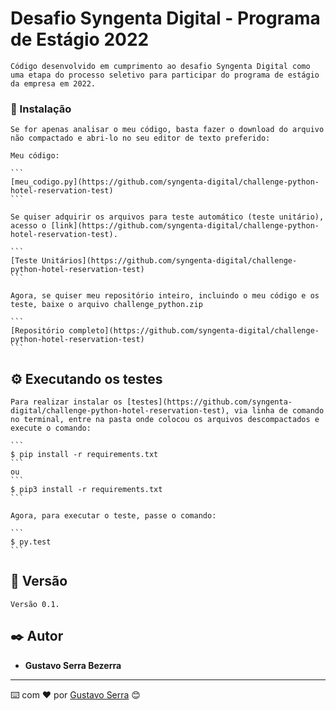 # Desafio Syngenta Digital - Programa de Estágio 2022

    Código desenvolvido em cumprimento ao desafio Syngenta Digital como uma etapa do processo seletivo para participar do programa de estágio da empresa em 2022.

### 🔧 Instalação

    Se for apenas analisar o meu código, basta fazer o download do arquivo não compactado e abri-lo no seu editor de texto preferido: 

    Meu código:

    ```
    [meu_codigo.py](https://github.com/syngenta-digital/challenge-python-hotel-reservation-test)
    ```

    Se quiser adquirir os arquivos para teste automático (teste unitário), acesso o [link](https://github.com/syngenta-digital/challenge-python-hotel-reservation-test).

    ```
    [Teste Unitários](https://github.com/syngenta-digital/challenge-python-hotel-reservation-test)
    ```

    Agora, se quiser meu repositório inteiro, incluindo o meu código e os teste, baixe o arquivo challenge_python.zip

    ```
    [Repositório completo](https://github.com/syngenta-digital/challenge-python-hotel-reservation-test)
    ```

## ⚙️ Executando os testes

    Para realizar instalar os [testes](https://github.com/syngenta-digital/challenge-python-hotel-reservation-test), via linha de comando no terminal, entre na pasta onde colocou os arquivos descompactados e execute o comando:

    ```
    $ pip install -r requirements.txt
    ```
    ou
    ```
    $ pip3 install -r requirements.txt
    ```

    Agora, para executar o teste, passe o comando:

    ```
    $ py.test
    ```

## 📌 Versão

    Versão 0.1. 

## ✒️ Autor

* **Gustavo Serra Bezerra**

---
⌨️ com ❤️ por [Gustavo Serra](https://www.linkedin.com/in/gustavoserrabezerra/) 😊